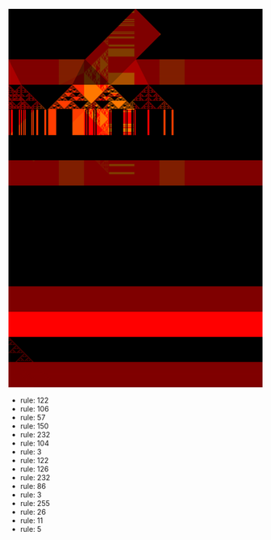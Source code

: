 ![photo](./output.png) 
 * rule: 122
* rule: 106
* rule: 57
* rule: 150
* rule: 232
* rule: 104
* rule: 3
* rule: 122
* rule: 126
* rule: 232
* rule: 86
* rule: 3
* rule: 255
* rule: 26
* rule: 11
* rule: 5
